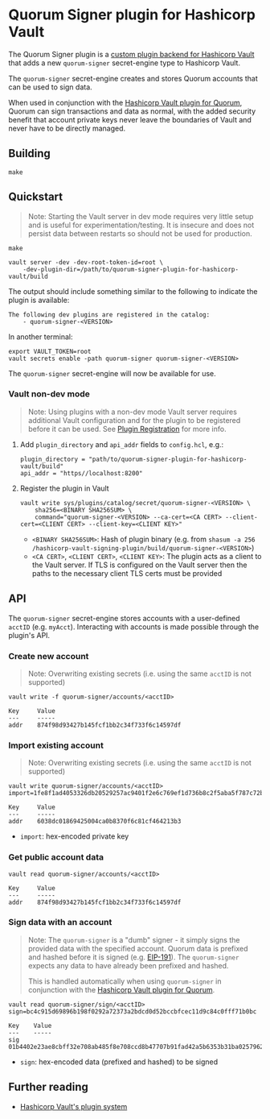 # Quorum Signer plugin for Hashicorp Vault

The Quorum Signer plugin is a [custom plugin backend for Hashicorp Vault](https://www.vaultproject.io/docs/plugin) that adds a new `quorum-signer` secret-engine type to Hashicorp Vault.  

The `quorum-signer` secret-engine creates and stores Quorum accounts that can be used to sign data.

When used in conjunction with the [Hashicorp Vault plugin for Quorum](https://github.com/consensys/quorum-account-plugin-hashicorp-vault), Quorum can sign transactions and data as normal, with the added security benefit that account private keys never leave the boundaries of Vault and never have to be directly managed.

## Building
```shell
make
```

## Quickstart 
> Note: Starting the Vault server in dev mode requires very little setup and is useful for experimentation/testing.  It is insecure and does not persist data between restarts so should not be used for production.

```shell
make
```
```shell
vault server -dev -dev-root-token-id=root \
    -dev-plugin-dir=/path/to/quorum-signer-plugin-for-hashicorp-vault/build
``` 

The output should include something similar to the following to indicate the plugin is available:
```shell
The following dev plugins are registered in the catalog:
    - quorum-signer-<VERSION>
```

In another terminal:
```shell
export VAULT_TOKEN=root
vault secrets enable -path quorum-signer quorum-signer-<VERSION>
```

The `quorum-signer` secret-engine will now be available for use. 

### Vault non-dev mode
> Note: Using plugins with a non-dev mode Vault server requires additional Vault configuration and for the plugin to be registered before it can be used.  See [Plugin Registration](https://www.vaultproject.io/docs/internals/plugins#plugin-registration) for more info.

1. Add `plugin_directory` and `api_addr` fields to `config.hcl`, e.g.: 
    ```
    plugin_directory = "path/to/quorum-signer-plugin-for-hashicorp-vault/build"
    api_addr = "https//localhost:8200"
    ``` 
1. Register the plugin in Vault
    ```shell
    vault write sys/plugins/catalog/secret/quorum-signer-<VERSION> \
        sha256=<BINARY SHA256SUM> \
        command="quorum-signer-<VERSION> --ca-cert=<CA CERT> --client-cert=<CLIENT CERT> --client-key=<CLIENT KEY>"
    ```
   * `<BINARY SHA256SUM>`: Hash of plugin binary (e.g. from `shasum -a 256 /hashicorp-vault-signing-plugin/build/quorum-signer-<VERSION>`)
   * `<CA CERT>`, `<CLIENT CERT>`, `<CLIENT KEY>`: The plugin acts as a client to the Vault server.  If TLS is configured on the Vault server then the paths to the necessary client TLS certs must be provided

## API
The `quorum-signer` secret-engine stores accounts with a user-defined `acctID` (e.g. `myAcct`).  Interacting with accounts is made possible through the plugin's API.

### Create new account
> Note: Overwriting existing secrets (i.e. using the same `acctID` is not supported)

```shell
vault write -f quorum-signer/accounts/<acctID>

Key     Value
---     -----
addr    874f98d93427b145fcf1bb2c34f733f6c14597df 
```

### Import existing account
> Note: Overwriting existing secrets (i.e. using the same `acctID` is not supported)

```shell
vault write quorum-signer/accounts/<acctID> import=1fe8f1ad4053326db20529257ac9401f2e6c769ef1d736b8c2f5aba5f787c72b

Key     Value
---     -----
addr    6038dc01869425004ca0b8370f6c81cf464213b3 
```

* `import`: hex-encoded private key

### Get public account data
```shell
vault read quorum-signer/accounts/<acctID>

Key     Value
---     -----
addr    874f98d93427b145fcf1bb2c34f733f6c14597df
```

### Sign data with an account
> Note: The `quorum-signer` is a "dumb" signer - it simply signs the provided data with the specified account.  Quorum data is prefixed and hashed before it is signed (e.g. [EIP-191](https://github.com/ethereum/EIPs/blob/master/EIPS/eip-191.md)).  The `quorum-signer` expects any data to have already been prefixed and hashed.  
>
> This is handled automatically when using `quorum-signer` in conjunction with the [Hashicorp Vault plugin for Quorum](https://github.com/consensys/quorum-account-plugin-hashicorp-vault).

```shell
vault read quorum-signer/sign/<acctID> sign=bc4c915d69896b198f0292a72373a2bdcd0d52bccbfcec11d9c84c0fff71b0bc

Key    Value
---    -----
sig    01b4402e23ae8cbff32e708ab485f8e708ccd8b47707b91fad42a5b6353b31ba02579620df93c1a6a189303fcf7a8095eb9c24a7bbc0039ab34e7df7bb6f3b5a01
```

* `sign`: hex-encoded data (prefixed and hashed) to be signed

## Further reading
* [Hashicorp Vault's plugin system](https://www.vaultproject.io/docs/internals/plugins)
